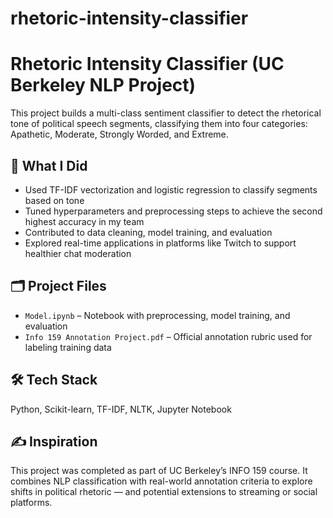 # rhetoric-intensity-classifier
# Rhetoric Intensity Classifier (UC Berkeley NLP Project)

This project builds a multi-class sentiment classifier to detect the rhetorical tone of political speech segments, classifying them into four categories: Apathetic, Moderate, Strongly Worded, and Extreme.

## 🧠 What I Did
- Used TF-IDF vectorization and logistic regression to classify segments based on tone
- Tuned hyperparameters and preprocessing steps to achieve the second highest accuracy in my team
- Contributed to data cleaning, model training, and evaluation
- Explored real-time applications in platforms like Twitch to support healthier chat moderation

## 🗂 Project Files
- `Model.ipynb` – Notebook with preprocessing, model training, and evaluation
- `Info 159 Annotation Project.pdf` – Official annotation rubric used for labeling training data

## 🛠️ Tech Stack
Python, Scikit-learn, TF-IDF, NLTK, Jupyter Notebook

## ✍️ Inspiration
This project was completed as part of UC Berkeley’s INFO 159 course. It combines NLP classification with real-world annotation criteria to explore shifts in political rhetoric — and potential extensions to streaming or social platforms.

